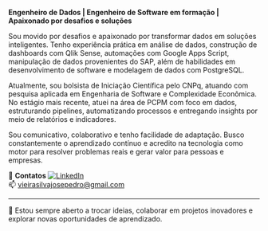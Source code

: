 **Engenheiro de Dados | Engenheiro de Software em formação | Apaixonado por desafios e soluções**

Sou movido por desafios e apaixonado por transformar dados em soluções inteligentes. Tenho experiência prática em análise de dados, construção de dashboards com Qlik Sense, automações com Google Apps Script, manipulação de dados provenientes do SAP, além de habilidades em desenvolvimento de software e modelagem de dados com PostgreSQL.

Atualmente, sou bolsista de Iniciação Científica pelo CNPq, atuando com pesquisa aplicada em Engenharia de Software e Complexidade Econômica. No estágio mais recente, atuei na área de PCPM com foco em dados, estruturando pipelines, automatizando processos e entregando insights por meio de relatórios e indicadores.

Sou comunicativo, colaborativo e tenho facilidade de adaptação. Busco constantemente o aprendizado contínuo e acredito na tecnologia como motor para resolver problemas reais e gerar valor para pessoas e empresas.

🔗 **Contatos**
[![LinkedIn](https://img.shields.io/badge/LinkedIn-josepedrovieira-blue?style=flat-square&logo=linkedin)](https://www.linkedin.com/in/josepedrovieira)  
📫 vieirasilvajosepedro@gmail.com

---

💬 Estou sempre aberto a trocar ideias, colaborar em projetos inovadores e explorar novas oportunidades de aprendizado.

